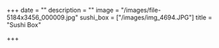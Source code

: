 +++
date = ""
description = ""
image = "/images/file-5184x3456_000009.jpg"
sushi_box = ["/images/img_4694.JPG"]
title = "Sushi Box"

+++
